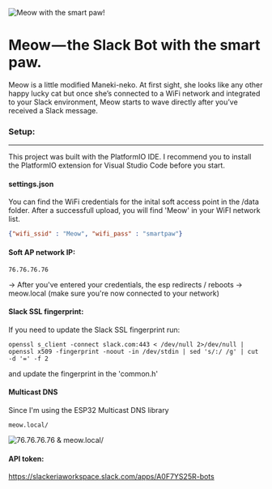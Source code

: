 ![Meow with the smart paw!](https://meow.build/assets/images/meow-poster.png "Meow with the smart paw!")


# Meow — the Slack Bot with the smart paw.
Meow is a little modified Maneki-neko. At first sight, she looks like any other happy lucky cat but once she’s connected to a WiFi network and integrated to your Slack environment, Meow starts to wave directly after you’ve received a Slack message.


### Setup:
------
This project was built with the PlatformIO IDE. I recommend you to install the PlatformIO extension for Visual Studio Code before you start.

#### settings.json
You can find the WiFi credentials for the inital soft access point in the /data folder. After a successfull upload, you will find 'Meow' in your WiFI network list.

```json
{"wifi_ssid" : "Meow", "wifi_pass" : "smartpaw"}
```

#### Soft AP network IP: 
```
76.76.76.76
```
-> After you've entered your credentials, the esp redirects / reboots -> meow.local (make sure you're now connected to your network)

#### Slack SSL fingerprint:
If you need to update the Slack SSL fingerprint run:
```
openssl s_client -connect slack.com:443 < /dev/null 2>/dev/null | openssl x509 -fingerprint -noout -in /dev/stdin | sed 's/:/ /g' | cut -d '=' -f 2
```
and update the fingerprint in the 'common.h'


#### Multicast DNS
Since I'm using the ESP32 Multicast DNS library
```
meow.local/
```

![76.76.76.76 & meow.local/](https://meow.build/assets/images/meow-interface.png "76.76.76.76 & meow.local/")

#### API token:
https://slackeriaworkspace.slack.com/apps/A0F7YS25R-bots
